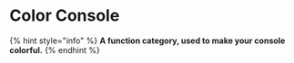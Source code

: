 # Color Console

{% hint style="info" %}
**A function category, used to make your console colorful.**
{% endhint %}
